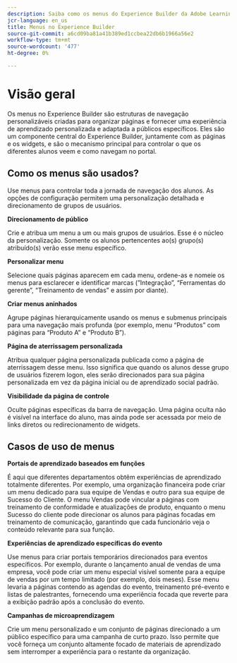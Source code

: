 ```yaml
---
description: Saiba como os menus do Experience Builder da Adobe Learning Manager ajudam a organizar a navegação no portal de aprendizado. Crie e personalize itens de menu, vincule-os a páginas ou recursos externos e personalize a estrutura do menu para diferentes grupos de usuários para proporcionar uma experiência de aprendizado perfeita com a sua marca.
jcr-language: en_us
title: Menus no Experience Builder
source-git-commit: a6cd09ba81a41b389ed1ccbea22db6b1966a56e2
workflow-type: tm+mt
source-wordcount: '477'
ht-degree: 0%

---
```



# Visão geral

Os menus no Experience Builder são estruturas de navegação personalizáveis criadas para organizar páginas e fornecer uma experiência de aprendizado personalizada e adaptada a públicos específicos. Eles são um componente central do Experience Builder, juntamente com as páginas e os widgets, e são o mecanismo principal para controlar o que os diferentes alunos veem e como navegam no portal.

## Como os menus são usados?

Use menus para controlar toda a jornada de navegação dos alunos. As opções de configuração permitem uma personalização detalhada e direcionamento de grupos de usuários.

**Direcionamento de público**

Crie e atribua um menu a um ou mais grupos de usuários. Esse é o núcleo da personalização. Somente os alunos pertencentes ao(s) grupo(s) atribuído(s) verão esse menu específico.

**Personalizar menu**

Selecione quais páginas aparecem em cada menu, ordene-as e nomeie os menus para esclarecer e identificar marcas (”Integração”, “Ferramentas do gerente”, “Treinamento de vendas” e assim por diante).

**Criar menus aninhados**

Agrupe páginas hierarquicamente usando os menus e submenus principais para uma navegação mais profunda (por exemplo, menu “Produtos” com páginas para “Produto A” e “Produto B”).

**Página de aterrissagem personalizada**

Atribua qualquer página personalizada publicada como a página de aterrissagem desse menu. Isso significa que quando os alunos desse grupo de usuários fizerem logon, eles serão direcionados para sua página personalizada em vez da página inicial ou de aprendizado social padrão.

**Visibilidade da página de controle**

Oculte páginas específicas da barra de navegação. Uma página oculta não é visível na interface do aluno, mas ainda pode ser acessada por meio de links diretos ou redirecionamento de widgets.

## Casos de uso de menus

**Portais de aprendizado baseados em funções**

É aqui que diferentes departamentos obtêm experiências de aprendizado totalmente diferentes. Por exemplo, uma organização financeira pode criar um menu dedicado para sua equipe de Vendas e outro para sua equipe de Sucesso do Cliente. O menu Vendas pode vincular a páginas com treinamento de conformidade e atualizações de produto, enquanto o menu Sucesso do cliente pode direcionar os alunos para páginas focadas em treinamento de comunicação, garantindo que cada funcionário veja o conteúdo relevante para sua função.

**Experiências de aprendizado específicas do evento**

Use menus para criar portais temporários direcionados para eventos específicos. Por exemplo, durante o lançamento anual de vendas de uma empresa, você pode criar um menu especial visível somente para a equipe de vendas por um tempo limitado (por exemplo, dois meses). Esse menu levaria a páginas contendo as agendas do evento, treinamento pré-evento e listas de palestrantes, fornecendo uma experiência focada que reverte para a exibição padrão após a conclusão do evento.

**Campanhas de microaprendizagem**

Crie um menu personalizado e um conjunto de páginas direcionado a um público específico para uma campanha de curto prazo. Isso permite que você forneça um conjunto altamente focado de materiais de aprendizado sem interromper a experiência para o restante da organização.
